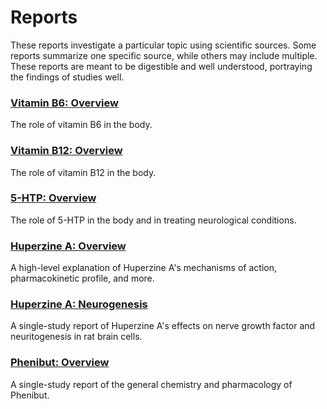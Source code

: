 # Reports

These reports investigate a particular topic using scientific sources. Some reports summarize one specific source, while others may include multiple. These reports are meant to be digestible and well understood, portraying the findings of studies well.

### [Vitamin B6: Overview](vitamin_b6_overview.md)

The role of vitamin B6 in the body.

### [Vitamin B12: Overview](vitamin_b12_overview.md)

The role of vitamin B12 in the body.

### [5-HTP: Overview](5-htp_overview.md)

The role of 5-HTP in the body and in treating neurological conditions.

### [Huperzine A: Overview](huperzine_a_overview.md)

A high-level explanation of Huperzine A's mechanisms of action, pharmacokinetic profile, and more.

### [Huperzine A: Neurogenesis](huperzine_a_neurogenesis.md)

A single-study report of Huperzine A's effects on nerve growth factor and neuritogenesis in rat brain cells.

### [Phenibut: Overview](phenibut_overview.md)

A single-study report of the general chemistry and pharmacology of Phenibut.
